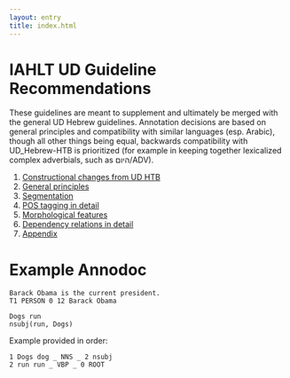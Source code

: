 ```yaml
---
layout: entry
title: index.html
---
```


# IAHLT UD Guideline Recommendations
These guidelines are meant to supplement and ultimately be merged with the general UD Hebrew guidelines. Annotation decisions are based on general principles and compatibility with similar languages (esp. Arabic), though all other things being equal, backwards compatibility with UD_Hebrew-HTB is prioritized (for example in keeping together lexicalized complex adverbials, such as היום/ADV).

1. [Constructional changes from UD HTB](Constructional%20changes%20from%20UD%20HTB.html)
2. [General principles](General%20principles.html)
3. [Segmentation](Segmentation.html) 
4. [POS tagging in detail](Pos%20tagging%20in%20detail.html)
5. [Morphological features](Morphological%20features.html)
6. [Dependency relations in detail](Dependnecy%20relations%20in%20detail.html)
7. [Appendix](Appendix.html)

# Example Annodoc

~~~ ann
Barack Obama is the current president.
T1 PERSON 0 12 Barack Obama
~~~

~~~ sdparse
Dogs run
nsubj(run, Dogs)
~~~

Example provided in order:

~~~ conllx
1 Dogs dog _ NNS _ 2 nsubj
2 run run _ VBP _ 0 ROOT
~~~

<svg version="1.1" class="" style="width: 550px; height: 69px; float: right;">
~~~ conllu
1	.	.	PUNCT	PUNCT	_	0	punct	_	_
2	”	”	PUNCT	PUNCT	Gender=Masc|Number=Sing	0	punct	_	_
3	של	של	ADP	ADP	Case=Gen	0	nmod:poss	_	_
4	בן	בן	NOUN	NOUN	Gender=Masc|Number=Sing	9	nmod	_	_
5	ה	ה	DET	DET	Definite=Def|PronType=Art	0	det	_	_
6	“	“	PUNCT	PUNCT	Definite=Cons|Gender=Masc|Number=Sing	0	punct	_	_
7	בתור	בתור	ADP	ADP	_	0	case	_	_
8	שאלמה	שאלמה	PROPN	PROPN	_	0	flat	_	_
9	טימות’י	טימות’י	PROPN	PROPN	_	0	conj	_	_

~~~
</svg>
